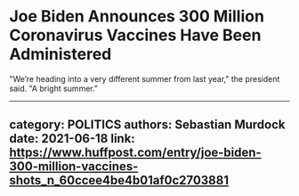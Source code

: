 # Joe Biden Announces 300 Million Coronavirus Vaccines Have Been Administered

"We’re heading into a very different summer from last year," the president said. "A bright summer."

---
category: POLITICS
authors: Sebastian Murdock
date: 2021-06-18
link: https://www.huffpost.com/entry/joe-biden-300-million-vaccines-shots_n_60ccee4be4b01af0c2703881
---
